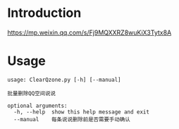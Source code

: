 # Introduction
https://mp.weixin.qq.com/s/Fj9MQXXRZ8wuKiX3Tytx8A

# Usage
```
usage: ClearQzone.py [-h] [--manual]

批量删除QQ空间说说

optional arguments:
  -h, --help  show this help message and exit
  --manual    每条说说删除前是否需要手动确认
```
